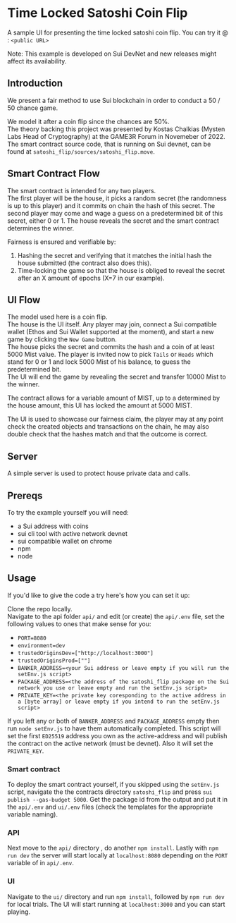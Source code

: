 # Time Locked Satoshi Coin Flip

A sample UI for presenting the time locked satoshi coin flip.
You can try it @ : `<public URL>`

Note: This example is developed on Sui DevNet and new releases might affect its availability.

## Introduction

We present a fair method to use Sui blockchain in order to conduct a 50 / 50 chance game.

We model it after a coin flip since the chances are 50%.<br/>
The theory backing this project was presented by Kostas Chalkias (Mysten Labs Head of Cryptography) at the GAME3R Forum in Novemeber of 2022.<br/>
The smart contract source code, that is running on Sui devnet, can be found at `satoshi_flip/sources/satoshi_flip.move`.

## Smart Contract Flow

The smart contract is intended for any two players.<br/>
The first player will be the house, it picks a random secret (the randomness is up to this player) and it commits on chain the hash of this secret.
The second player may come and wage a guess on a predetermined bit of this secret, either 0 or 1.
The house reveals the secret and the smart contract determines the winner.

Fairness is ensured and verifiable by:

1) Hashing the secret and verifying that it matches the initial hash the house submitted (the contract also does this).
2) Time-locking the game so that the house is obliged to reveal the secret after an X amount of epochs (X=7 in our example). 

## UI Flow

The model used here is a coin flip.<br/>
The house is the UI itself. Any player may join, connect a Sui compatible wallet (Ethos and Sui Wallet supported at the moment), and start a new game by clicking the `New Game` button. <br/>
The house picks the secret and commits the hash and a coin of at least 5000 Mist value.
The player is invited now to pick `Tails` or `Heads` which stand for 0 or 1 and lock 5000 Mist of his balance, to guess the predetermined bit.<br/>
The UI will end the game by revealing the secret and transfer 10000 Mist to the winner.

The contract allows for a variable amount of MIST, up to a determined by the house amount, this UI has locked the amount at 5000 MIST.

The UI is used to showcase our fairness claim, the player may at any point check the created objects and transactions on the chain, he may also double check that the hashes match and that the outcome is correct.

## Server
A simple server is used to protect house private data and calls.

## Prereqs
To try the example yourself you will need:
- a Sui address with coins
- sui cli tool with active network devnet
- sui compatible wallet on chrome
- npm
- node

## Usage
If you'd like to give the code a try here's how you can set it up:

Clone the repo locally.<br/>
Navigate to the api folder `api/` and edit (or create) the `api/.env` file, set the following values to ones that make sense for you:

- `PORT=8080`
- `environment=dev`
- `trustedOriginsDev=["http://localhost:3000"]`
- `trustedOriginsProd=[""]`
- `BANKER_ADDRESS=<your Sui address or leave empty if you will run the setEnv.js script>`
- `PACKAGE_ADDRESS=<the address of the satoshi_flip package on the Sui network you use or leave empty and run the setEnv.js script>`
- `PRIVATE_KEY=<the private key coresponding to the active address in a [byte array] or leave empty if you intend to run the setEnv.js script>`

If you left any or both of `BANKER_ADDRESS` and `PACKAGE_ADDRESS` empty then run `node setEnv.js` to have them automatically completed.
This script will set the first `ED25519` address you own as the active-address and will publish the contract on the active network (must be devnet).
Also it will set the `PRIVATE_KEY`.

### Smart contract
To deploy the smart contract yourself, if you skipped using the `setEnv.js` script, navigate the the contracts directory `satoshi_flip` and press `sui publish --gas-budget 5000`. Get the package id from the output and put it in the `api/.env` and `ui/.env` files (check the templates for the appropriate variable naming).

### API
Next move to the `api/` directory , do another `npm install`.
Lastly with `npm run dev` the server will start locally at `localhost:8080` depending on the `PORT` variable of in `api/.env`.

### UI
Navigate to the `ui/` directory and run `npm install`, followed by `npm run dev` for local trials. The UI will start running at `localhost:3000` and you can start playing.
